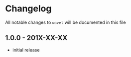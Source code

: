 # Changelog

All notable changes to `wavel` will be documented in this file

## 1.0.0 - 201X-XX-XX

- initial release
